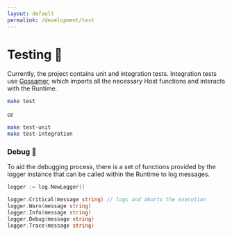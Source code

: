 ```yaml
---
layout: default
permalink: /development/test
---
```


# Testing 🧪

Currently, the project contains unit and integration tests. Integration tests use [Gossamer](https://github.com/LimeChain/gossamer), which
imports all the necessary Host functions and interacts with the Runtime.

```bash
make test
```

or

```bash
make test-unit
make test-integration
```

### Debug 🐛

To aid the debugging process, there is a set of functions provided by the logger instance that can be called within the Runtime to log messages.

```go
logger := log.NewLogger()

logger.Critical(message string) // logs and aborts the execution
logger.Warn(message string)
logger.Info(message string)
logger.Debug(message string)
logger.Trace(message string)
```